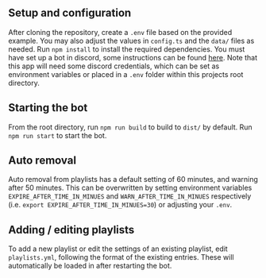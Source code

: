 ## Setup and configuration

After cloning the repository, create a `.env` file based on the provided example. You may also adjust the values in `config.ts` and the `data/` files as needed. Run `npm install` to install the required dependencies. You must have set up a bot in discord, some instructions can be found [here](https://discord.com/developers/docs/getting-started). Note that this app will need some discord credentials, which can be set as environment variables or placed in a `.env` folder within this projects root directory.

## Starting the bot

From the root directory, run `npm run build` to build to `dist/` by default. Run `npm run start` to start the bot.

## Auto removal

Auto removal from playlists has a default setting of 60 minutes, and warning after 50 minutes. This can be overwritten by setting environment variables `EXPIRE_AFTER_TIME_IN_MINUES` and `WARN_AFTER_TIME_IN_MINUES` respectively (i.e. `export EXPIRE_AFTER_TIME_IN_MINUES=30`) or adjusting your `.env`.

## Adding / editing playlists

To add a new playlist or edit the settings of an existing playlist, edit `playlists.yml`, following the format of the existing entries. These will automatically be loaded in after restarting the bot.
